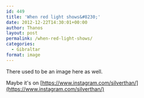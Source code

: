 ```yaml
---
id: 449
title: 'When red light shows&#8230;'
date: 2012-12-22T14:30:01+00:00
author: Thanos
layout: post
permalink: /when-red-light-shows/
categories:
  - Gibraltar
format: image
---
```

There used to be an image here as well.

Maybe it's on [https://www.instagram.com/silverthan/](https://www.instagram.com/silverthan/)